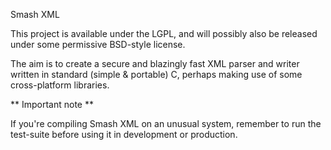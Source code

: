 Smash XML

This project is available under the LGPL, and will possibly also be
released under some permissive BSD-style license.

The aim is to create a secure and blazingly fast XML parser and writer
written in standard (simple & portable) C, perhaps making use of some
cross-platform libraries.

** Important note **

If you're compiling Smash XML on an unusual system, remember to run
the test-suite before using it in development or production.
